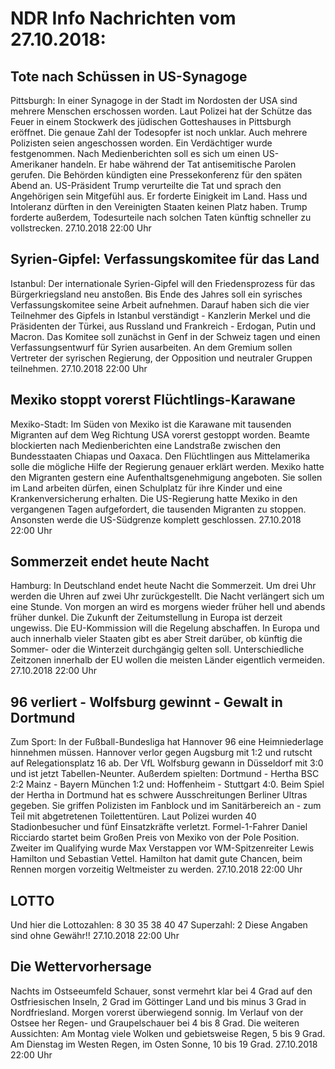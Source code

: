 # NDR Info Nachrichten vom 27.10.2018:


## Tote nach Schüssen in US-Synagoge
Pittsburgh: In einer Synagoge in der Stadt im Nordosten der USA sind mehrere Menschen erschossen worden. Laut Polizei hat der Schütze das Feuer in einem Stockwerk des jüdischen Gotteshauses in Pittsburgh eröffnet. Die genaue Zahl der Todesopfer ist noch unklar. Auch mehrere Polizisten seien angeschossen worden. Ein Verdächtiger wurde festgenommen. Nach Medienberichten soll es sich um einen US-Amerikaner handeln. Er habe während der Tat antisemitische Parolen gerufen. Die Behörden kündigten eine Pressekonferenz für den späten Abend an. US-Präsident Trump verurteilte die Tat und sprach den Angehörigen sein Mitgefühl aus. Er forderte Einigkeit im Land. Hass und Intoleranz dürften in den Vereinigten Staaten keinen Platz haben. Trump forderte außerdem, Todesurteile nach solchen Taten künftig schneller zu vollstrecken. 27.10.2018 22:00 Uhr 

## Syrien-Gipfel: Verfassungskomitee für das Land
Istanbul:	Der internationale Syrien-Gipfel will den Friedensprozess für das Bürgerkriegsland neu anstoßen. Bis Ende des Jahres soll ein syrisches Verfassungskomitee seine Arbeit aufnehmen. Darauf haben sich die vier Teilnehmer des Gipfels in Istanbul verständigt - Kanzlerin Merkel und die Präsidenten der Türkei, aus Russland und Frankreich - Erdogan, Putin und Macron. Das Komitee soll zunächst in Genf in der Schweiz tagen und einen Verfassungsentwurf für Syrien ausarbeiten. An dem Gremium sollen Vertreter der syrischen Regierung, der Opposition und neutraler Gruppen teilnehmen. 27.10.2018 22:00 Uhr 

## Mexiko stoppt vorerst Flüchtlings-Karawane
Mexiko-Stadt:	Im Süden von Mexiko ist die Karawane mit tausenden Migranten auf dem Weg Richtung USA vorerst gestoppt worden. Beamte blockierten nach Medienberichten eine Landstraße zwischen den Bundesstaaten Chiapas und Oaxaca. Den Flüchtlingen aus Mittelamerika solle die mögliche Hilfe der Regierung genauer erklärt werden. Mexiko hatte den Migranten gestern eine Aufenthaltsgenehmigung angeboten. Sie sollen im Land arbeiten dürfen, einen Schulplatz für ihre Kinder und eine Krankenversicherung erhalten. Die US-Regierung hatte Mexiko in den vergangenen Tagen aufgefordert, die tausenden Migranten zu stoppen. Ansonsten werde die US-Südgrenze komplett geschlossen. 27.10.2018 22:00 Uhr 

## Sommerzeit endet heute Nacht
Hamburg: In Deutschland endet heute Nacht die Sommerzeit. Um drei Uhr werden die Uhren auf zwei Uhr zurückgestellt. Die Nacht verlängert sich um eine Stunde. Von morgen an wird es morgens wieder früher hell und abends früher dunkel. Die Zukunft der Zeitumstellung in Europa ist derzeit ungewiss. Die EU-Kommission will die Regelung abschaffen. In Europa und auch innerhalb vieler Staaten gibt es aber Streit darüber, ob künftig die Sommer- oder die Winterzeit durchgängig gelten soll. Unterschiedliche Zeitzonen innerhalb der EU wollen die meisten Länder eigentlich vermeiden. 27.10.2018 22:00 Uhr 

## 96 verliert - Wolfsburg gewinnt - Gewalt in Dortmund
Zum Sport: In der Fußball-Bundesliga hat Hannover 96 eine Heimniederlage hinnehmen müssen. Hannover verlor gegen Augsburg mit 1:2 und rutscht auf Relegationsplatz 16 ab. Der VfL Wolfsburg gewann in Düsseldorf mit 3:0 und ist jetzt Tabellen-Neunter. Außerdem spielten:
Dortmund - Hertha BSC 2:2
Mainz - Bayern München 1:2
und: Hoffenheim - Stuttgart 4:0. Beim Spiel der Hertha in Dortmund hat es schwere Ausschreitungen Berliner Ultras gegeben. Sie griffen Polizisten im Fanblock und im Sanitärbereich an - zum Teil mit abgetretenen Toilettentüren. Laut Polizei wurden 40 Stadionbesucher und fünf Einsatzkräfte verletzt. Formel-1-Fahrer Daniel Ricciardo startet beim Großen Preis von Mexiko von der Pole Position. Zweiter im Qualifying wurde Max Verstappen vor WM-Spitzenreiter Lewis Hamilton und Sebastian Vettel. Hamilton hat damit gute Chancen, beim Rennen morgen vorzeitig Weltmeister zu werden. 27.10.2018 22:00 Uhr 

## LOTTO
Und hier die Lottozahlen:
8		30		35		38		40		47
Superzahl:		2
Diese Angaben sind ohne Gewähr!! 27.10.2018 22:00 Uhr 

## Die Wettervorhersage
Nachts im Ostseeumfeld Schauer, sonst vermehrt klar bei 4 Grad auf den Ostfriesischen Inseln, 2 Grad im Göttinger Land und bis minus 3 Grad in Nordfriesland. Morgen vorerst überwiegend sonnig. Im Verlauf von der Ostsee her Regen- und Graupelschauer bei 4 bis 8 Grad. Die weiteren Aussichten: Am Montag viele Wolken und gebietsweise Regen, 5 bis 9 Grad. Am Dienstag im Westen Regen, im Osten Sonne, 10 bis 19 Grad. 27.10.2018 22:00 Uhr 
